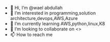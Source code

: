- 👋 Hi, I’m @wael abdullah
- 👀 I’m interested in programming,solution architecture,devops,AWS,Azure
- 🌱 I’m currently learning AWS,python,linux,K8
- 💞️ I’m looking to collaborate on <<currenlty nothing>>
- 📫 How to reach me 

<!---
wael-release/wael-release is a ✨ special ✨ repository because its `README.md` (this file) appears on your GitHub profile.
You can click the Preview link to take a look at your changes.
--->
